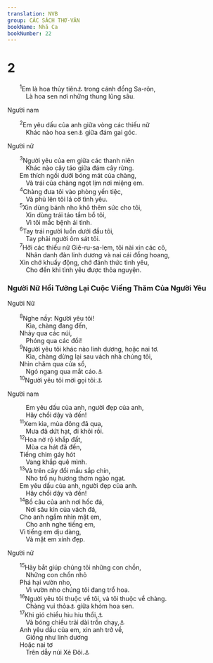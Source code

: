```yaml
---
translation: NVB
group: CÁC SÁCH THƠ-VĂN
bookName: Nhã Ca 
bookNumber: 22
---
```


<div class="title"><h1>2</h1></div>
<span class="verse nha_2_1">  <sup>1</sup>Em là hoa thủy tiên<a data-toggle="tooltip" data-placement="bottom" title="Các bản dịch cũ thường dịch là ‘hoa hồng/tường vi’. Thật ra đây là một loài hoa dại mọc rất nhiều trong đồng bằng Sa-rôn vào đầu mùa xuân, giống như hoa nghệ tây (crocus) hoặc thủy tiên (daffodil/narcissus)">⚓</a> trong cánh đồng Sa-rôn, <br/>   Là hoa sen nơi những thung lũng sâu. <br/></span>
<div class="title"><p>Người nam </p></div>
<span class="verse nha_2_2">  <sup>2</sup>Em yêu dấu của anh giữa vòng các thiếu nữ <br/>   Khác nào hoa sen<a data-toggle="tooltip" data-placement="bottom" title="Nt: Hy-bá sô-sa-na mượn từ gốc Ai-cập, chỉ hoa sen hoặc hoa súng, mầu trắng hoặc mầu xanh dương">⚓</a> giữa đám gai góc. <br/></span>
<div class="title"><p>Người nữ </p></div>
<span class="verse nha_2_3">  <sup>3</sup>Người yêu của em giữa các thanh niên <br/>   Khác nào cây táo giữa đám cây rừng. <br/>  Em thích ngồi dưới bóng mát của chàng, <br/>   Và trái của chàng ngọt lịm nơi miệng em. <br/></span>
<span class="verse nha_2_4">  <sup>4</sup>Chàng đưa tôi vào phòng yến tiệc, <br/>   Và phủ lên tôi lá cờ tình yêu. <br/></span>
<span class="verse nha_2_5">  <sup>5</sup>Xin dùng bánh nho khô thêm sức cho tôi, <br/>   Xin dùng trái táo tẩm bổ tôi, <br/>   Vì tôi mắc bệnh ái tình. <br/></span>
<span class="verse nha_2_6">  <sup>6</sup>Tay trái người luồn dưới đầu tôi, <br/>   Tay phải người ôm sát tôi. <br/></span>
<span class="verse nha_2_7">  <sup>7</sup>Hỡi các thiếu nữ Giê-ru-sa-lem, tôi nài xin các cô, <br/>   Nhân danh đàn linh dương và nai cái đồng hoang, <br/>  Xin chớ khuấy động, chớ đánh thức tình yêu, <br/>   Cho đến khi tình yêu được thỏa nguyện. <br/></span>
<div class="title"><h3>Người Nữ Hồi Tưởng Lại Cuộc Viếng Thăm Của Người Yêu </h3><p>Người Nữ </p></div>
<span class="verse nha_2_8">  <sup>8</sup>Nghe nầy: Người yêu tôi! <br/>   Kìa, chàng đang đến, <br/>  Nhảy qua các núi, <br/>   Phóng qua các đồi! <br/></span>
<span class="verse nha_2_9">  <sup>9</sup>Người yêu tôi khác nào linh dương, hoặc nai tơ. <br/>   Kìa, chàng dừng lại sau vách nhà chúng tôi, <br/>  Nhìn chăm qua cửa sổ, <br/>   Ngó ngang qua mắt cáo.<a data-toggle="tooltip" data-placement="bottom" title="Khung những thanh gỗ hoặc sắt đan cắt nhau, chừa những ô trống giữa các đường xiên">⚓</a><br/></span>
<span class="verse nha_2_10">  <sup>10</sup>Người yêu tôi mời gọi tôi:<a data-toggle="tooltip" data-placement="bottom" title="Nt: đáp lời và nói với tôi">⚓</a><br/></span>
<div class="title"><p>Người nam </p></div>
<span class="verse nha_2_10">   Em yêu dấu của anh, người đẹp của anh, <br/>   Hãy chổi dậy và đến! <br/></span>
<span class="verse nha_2_11">  <sup>11</sup>Xem kìa, mùa đông đã qua, <br/>   Mưa đã dứt hạt, đi khỏi rồi. <br/></span>
<span class="verse nha_2_12">  <sup>12</sup>Hoa nở rộ khắp đất, <br/>   Mùa ca hát đã đến, <br/>  Tiếng chim gáy hót <br/>   Vang khắp quê mình. <br/></span>
<span class="verse nha_2_13">  <sup>13</sup>Vả trên cây đổi mầu sắp chín, <br/>   Nho trổ nụ hương thơm ngào ngạt. <br/>  Em yêu dấu của anh, người đẹp của anh. <br/>   Hãy chổi dậy và đến! <br/></span>
<span class="verse nha_2_14">  <sup>14</sup>Bồ câu của anh nơi hốc đá, <br/>   Nơi sâu kín của vách đá, <br/>  Cho anh ngắm nhìn mặt em, <br/>   Cho anh nghe tiếng em, <br/>  Vì tiếng em dịu dàng, <br/>   Và mặt em xinh đẹp. <br/></span>
<div class="title"><p>Người nữ </p></div>
<span class="verse nha_2_15">  <sup>15</sup>Hãy bắt giúp chúng tôi những con chồn, <br/>   Những con chồn nhỏ <br/>  Phá hại vườn nho, <br/>   Vì vườn nho chúng tôi đang trổ hoa. <br/></span>
<span class="verse nha_2_16">  <sup>16</sup>Người yêu tôi thuộc về tôi, và tôi thuộc về chàng. <br/>   Chàng vui thỏa<a data-toggle="tooltip" data-placement="bottom" title="Động từ Hy-bá ra-a có hai nghĩa: 1) ăn cỏ; hiểu rộng ra là ‘ăn uống vui thỏa’. 2) chăn bầy, cho bầy súc vật ăn cỏ">⚓</a> giữa khóm hoa sen. <br/></span>
<span class="verse nha_2_17">  <sup>17</sup>Khi gió chiều hiu hiu thổi,<a data-toggle="tooltip" data-placement="bottom" title="Nt: ‘ngày thổi’ Theo Sáng 3:8, ‘gió ban ngày’ là gió chiều">⚓</a><br/>   Và bóng chiều trải dài trốn chạy,<a data-toggle="tooltip" data-placement="bottom" title="Nt: ‘bóng chạy trốn’ nghĩa là bóng chiều trải dài ra và trốn mất trong bóng đêm">⚓</a><br/>  Anh yêu dấu của em, xin anh trở về, <br/>   Giống như linh dương <br/>  Hoặc nai tơ <br/>   Trên dẫy núi Xẻ Đôi.<a data-toggle="tooltip" data-placement="bottom" title="Hoặc núi ‘Bê-the.’ Các học giả chưa biết rõ núi này ở đâu, có người cho là núi Bít-tia, cách Giê-ru-sa-lem khoảng 10km về phía tây nam">⚓</a><br/></span>
